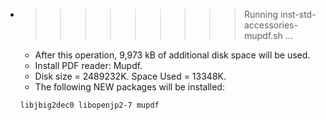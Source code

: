* >>>>>>>>> Running inst-std-accessories-mupdf.sh ...
  * After this operation, 9,973 kB of additional disk space will be used.
  * Install PDF reader: Mupdf.
  * Disk size = 2489232K. Space Used = 13348K.
  * The following NEW packages will be installed:
  ```bash
  libjbig2dec0 libopenjp2-7 mupdf
  ```
